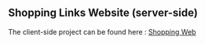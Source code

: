 
## Shopping Links Website (server-side)


The client-side project can be found here : [Shopping Web](https://github.com/dotan826/shopping-links-web)

